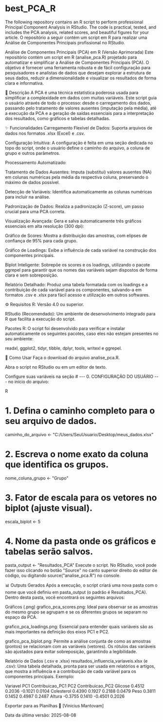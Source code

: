 # best_PCA_R
The following repository contains an R script to perform professional Principal Component Analysis in RStudio. The code is practical, tested, and includes the PCA analysis, related scores, and beautiful figures for your article. O repositório a seguir contém um script em R para realizar uma Análise de Componentes Principais profissional no RStudio.

Análise de Componentes Principais (PCA) em R (Versão Aprimorada)
Este repositório contém um script em R (analise_pca.R) projetado para automatizar e simplificar a Análise de Componentes Principais (PCA). O objetivo é fornecer uma ferramenta robusta e de fácil configuração para pesquisadores e analistas de dados que desejam explorar a estrutura de seus dados, reduzir a dimensionalidade e visualizar os resultados de forma clara e informativa.

📜 Descrição
A PCA é uma técnica estatística poderosa usada para simplificar a complexidade em dados com muitas variáveis. Este script guia o usuário através de todo o processo: desde o carregamento dos dados, passando pelo tratamento de valores ausentes (imputação pela média), até a execução da PCA e a geração de saídas essenciais para a interpretação dos resultados, como gráficos e tabelas detalhadas.

✨ Funcionalidades
Carregamento Flexível de Dados: Suporta arquivos de dados nos formatos .xlsx (Excel) e .csv.

Configuração Intuitiva: A configuração é feita em uma seção dedicada no topo do script, onde o usuário define o caminho do arquivo, a coluna de grupo e outros parâmetros.

Processamento Automatizado:

Tratamento de Dados Ausentes: Imputa (substitui) valores ausentes (NA) em colunas numéricas pela média da respectiva coluna, preservando o máximo de dados possível.

Detecção de Variáveis: Identifica automaticamente as colunas numéricas para incluir na análise.

Padronização de Dados: Realiza a padronização (Z-score), um passo crucial para uma PCA correta.

Visualização Avançada: Gera e salva automaticamente três gráficos essenciais em alta resolução (300 dpi):

Gráfico de Scores: Mostra a distribuição das amostras, com elipses de confiança de 95% para cada grupo.

Gráfico de Loadings: Exibe a influência de cada variável na construção dos componentes principais.

Biplot Inteligente: Sobrepõe os scores e os loadings, utilizando o pacote ggrepel para garantir que os nomes das variáveis sejam dispostos de forma clara e sem sobreposição.

Relatório Detalhado: Produz uma tabela formatada com os loadings e a contribuição de cada variável para os componentes, salvando-a em formatos .csv e .xlsx para fácil acesso e utilização em outros softwares.

⚙️ Requisitos
R: Versão 4.0 ou superior.

RStudio (Recomendado): Um ambiente de desenvolvimento integrado para R que facilita a execução do script.

Pacotes R: O script foi desenvolvido para verificar e instalar automaticamente os seguintes pacotes, caso eles não estejam presentes no seu ambiente:

readxl, ggplot2, tidyr, tibble, dplyr, tools, writexl e ggrepel.

🚀 Como Usar
Faça o download do arquivo analise_pca.R.

Abra o script no RStudio ou em um editor de texto.

Configure suas variáveis na seção # --- 0. CONFIGURAÇÃO DO USUÁRIO --- no início do arquivo:

R

# 1. Defina o caminho completo para o seu arquivo de dados.
caminho_do_arquivo <- "C:/Users/SeuUsuario/Desktop/meus_dados.xlsx"

# 2. Escreva o nome exato da coluna que identifica os grupos.
nome_coluna_grupo <- "Grupo"

# 3. Fator de escala para os vetores no biplot (ajuste visual).
escala_biplot <- 5

# 4. Nome da pasta onde os gráficos e tabelas serão salvos.
pasta_output <- "Resultados_PCA"
Execute o script. No RStudio, você pode fazer isso clicando no botão "Source" no canto superior direito do editor de código, ou digitando source("analise_pca.R") no console.

📊 Outputs Gerados
Após a execução, o script criará uma nova pasta com o nome que você definiu em pasta_output (o padrão é Resultados_PCA). Dentro desta pasta, você encontrará os seguintes arquivos:

Gráficos (.png)
grafico_pca_scores.png: Ideal para observar se as amostras do mesmo grupo se agrupam e se os diferentes grupos se separam no espaço da PCA.

grafico_pca_loadings.png: Essencial para entender quais variáveis são as mais importantes na definição dos eixos PC1 e PC2.

grafico_pca_biplot.png: Permite a análise conjunta de como as amostras (pontos) se relacionam com as variáveis (vetores). Os rótulos das variáveis são ajustados para evitar sobreposição, garantindo a legibilidade.

Relatório de Dados (.csv e .xlsx)
resultados_influencia_variaveis.xlsx (e .csv): Uma tabela detalhada, pronta para ser usada em relatórios e artigos, que mostra a influência e a contribuição de cada variável para os componentes principais. Exemplo:

Variavel	PC1	Contribuicao_PC1	PC2	Contribuicao_PC2
Glicose	0.4512	0.2036	-0.1021	0.0104
Colesterol	0.4390	0.1927	0.2188	0.0479
Peso	0.3811	0.1452	0.4987	0.2487
Altura	-0.3755	0.1410	-0.4501	0.2026

Exportar para as Planilhas
👤 [Vinicius Mantovam]

Data da última versão: 2025-08-08
